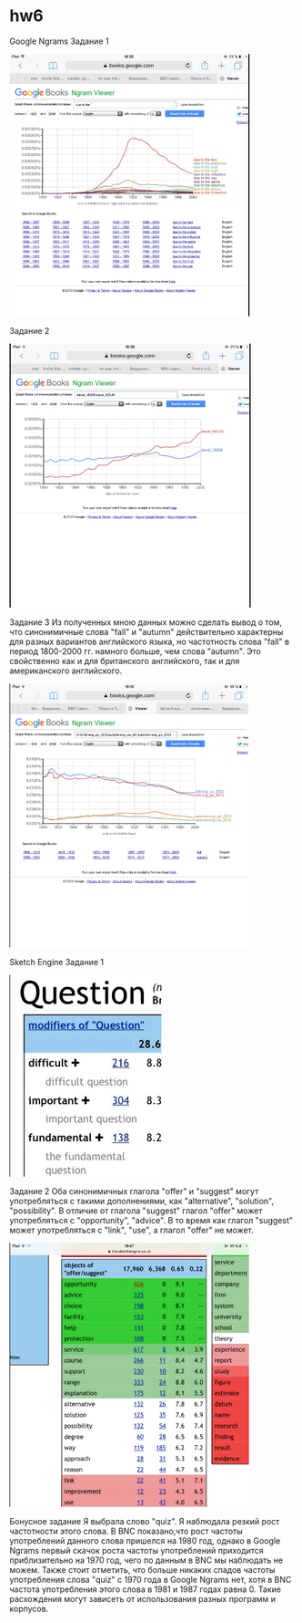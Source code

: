 # hw6

Google Ngrams
Задание 1

![](https://github.com/ElidaEmiralieva77/hw6/blob/master/1.png)

Задание 2

![](https://github.com/ElidaEmiralieva77/hw6/blob/master/2.png)

Задание 3
Из полученных мною данных можно сделать вывод о том, что синонимичные слова "fall" и "autumn" действительно характерны для разных вариантов английского языка, но частотность слова "fall" в период 1800-2000 гг. намного больше, чем слова "autumn". Это свойственно как и для британского английского, так и для американского английского. 

![](https://github.com/ElidaEmiralieva77/hw6/blob/master/3.png)

Sketch Engine 
Задание 1 

![](https://github.com/ElidaEmiralieva77/hw6/blob/master/5.png)

Задание 2
Оба синонимичных глагола "offer" и "suggest" могут употребляться с такими дополнениями, как "alternative", "solution", "possibility". В отличие от глагола "suggest" глагол "offer" может употребляться с "opportunity", "advice". В то время как глагол "suggest" может употребляться с "link", "use", а глагол "offer" не может. 

![](https://github.com/ElidaEmiralieva77/hw6/blob/master/4.png)

Бонусное задание
Я выбрала слово "quiz". Я наблюдала резкий рост частотности этого слова. В BNC показано,что рост частоты употреблений данного слова пришелся на 1980 год, однако в Google Ngrams первый скачок роста частоты употреблений приходится приблизительно на 1970 год, чего по данным в BNC мы наблюдать не можем. Также стоит отметить, что больше никаких спадов частоты употребления слова "quiz" с 1970 года в Google Ngrams нет, хотя в BNC частота употребления этого слова в 1981 и 1987 годах равна 0. Такие расхождения могут зависеть от использования разных программ и корпусов.
